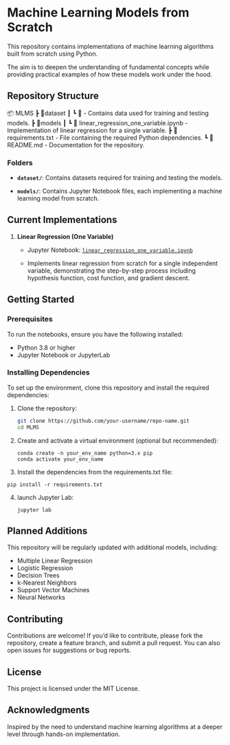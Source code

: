 # Machine Learning Models from Scratch  

This repository contains implementations of machine learning algorithms built from scratch using Python. 

The aim is to deepen the understanding of fundamental concepts while providing practical examples of how these models work under the hood.

## Repository Structure  

📦 MLMS
┣ 📂dataset
┃ ┗ 📄  - Contains data used for training and testing models.
┣ 📂models
┃ ┗ 📄 linear_regression_one_variable.ipynb - Implementation of linear regression for a single variable.
┣ 📄 requirements.txt - File containing the required Python dependencies.
┗ 📄 README.md - Documentation for the repository.

### Folders  

- **`dataset/`**: Contains datasets required for training and testing the models.
  
- **`models/`**: Contains Jupyter Notebook files, each implementing a machine learning model from scratch.  

## Current Implementations  

1. **Linear Regression (One Variable)**  
   - Jupyter Notebook: [`linear_regression_one_variable.ipynb`](models/linear_regression_one_variable.ipynb)
  
   - Implements linear regression from scratch for a single independent variable, demonstrating the step-by-step process including hypothesis function, cost function, and gradient descent.

## Getting Started  

### Prerequisites  

To run the notebooks, ensure you have the following installed:  
- Python 3.8 or higher  
- Jupyter Notebook or JupyterLab  

### Installing Dependencies  

To set up the environment, clone this repository and install the required dependencies:  

1. Clone the repository:  
   ```bash
   git clone https://github.com/your-username/repo-name.git
   cd MLMS
   ```
2. Create and activate a virtual environment (optional but recommended):
   ```
   conda create -n your_env_name python=3.x pip
   conda activate your_env_name
   ```
3.	Install the dependencies from the requirements.txt file:
   ```
   pip install -r requirements.txt
   ```
4. launch Jupyter Lab:
   ```
   jupyter lab
   ```
   
## Planned Additions  

This repository will be regularly updated with additional models, including:  
- Multiple Linear Regression  
- Logistic Regression  
- Decision Trees  
- k-Nearest Neighbors  
- Support Vector Machines  
- Neural Networks  

## Contributing  

Contributions are welcome! If you’d like to contribute, please fork the repository, create a feature branch, and submit a pull request. You can also open issues for suggestions or bug reports.  

## License  

This project is licensed under the MIT License.  

## Acknowledgments  

Inspired by the need to understand machine learning algorithms at a deeper level through hands-on implementation.  